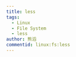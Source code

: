 ```yaml
---
title: less
tags:
  - Linux
  - File System
  - less
author: 熊滔
commentid: linux:fs:less
---
```




